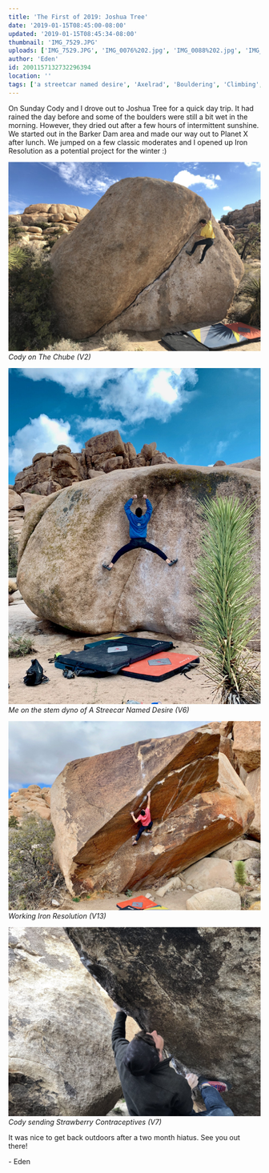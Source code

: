 ```yaml
---
title: 'The First of 2019: Joshua Tree'
date: '2019-01-15T08:45:00-08:00'
updated: '2019-01-15T08:45:34-08:00'
thumbnail: 'IMG_7529.JPG'
uploads: ['IMG_7529.JPG', 'IMG_0076%202.jpg', 'IMG_0088%202.jpg', 'IMG_7549.JPG']
author: 'Eden'
id: 2001157132732296394
location: ''
tags: ['a streetcar named desire', 'Axelrad', 'Bouldering', 'Climbing', 'granite', 'Joshua', 'joshua tree', 'the chube', 'Tree']
---
```


On Sunday Cody and I drove out to Joshua Tree for a quick day trip. It had rained the day before and some of the boulders were still a bit wet in the morning. However, they dried out after a few hours of intermittent sunshine. We started out in the Barker Dam area and made our way out to Planet X after lunch. We jumped on a few classic moderates and I opened up Iron Resolution as a potential project for the winter :)

![image alt](uploads/IMG_7529.JPG)*Cody on The Chube (V2)*

![image alt](uploads/IMG_0076%202.jpg)*Me on the stem dyno of A Streecar Named Desire (V6)*

![image alt](uploads/IMG_0088%202.jpg)*Working Iron Resolution (V13)*

![image alt](uploads/IMG_7549.JPG)*Cody sending Strawberry Contraceptives (V7)*

It was nice to get back outdoors after a two month hiatus. See you out there!

\- Eden
